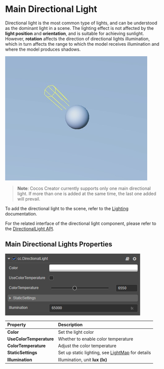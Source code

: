# Main Directional Light

Directional light is the most common type of lights, and can be understood as the dominant light in a scene. The lighting effect is not affected by the **light position** and **orientation**, and is suitable for achieving sunlight. However, **rotation** affects the direction of directional lights illumination, which in turn affects the range to which the model receives illumination and where the model produces shadows.

![image](dir-light.jpg)

> **Note**: Cocos Creator currently supports only one main directional light. If more than one is added at the same time, the last one added will prevail.

To add the directional light to the scene, refer to the [Lighting](../light.md) documentation.

For the related interface of the directional light component, please refer to the [DirectionalLight API](../../../api/en/classes/component_light.directionallight.html).

## Main Directional Lights Properties

![image](dir-light-prop.png)

| Property | Description |
| :------- | :--- |
| **Color** | Set the light color |
| **UseColorTemperature** | Whether to enable color temperature |
| **ColorTemperature** | Adjust the color temperature |
| **StaticSettings** | Set up static lighting, see [LightMap](../../../editor/lightmap/index.md) for details |
| **Illumination** | Illumination, unit **lux (lx)** |

